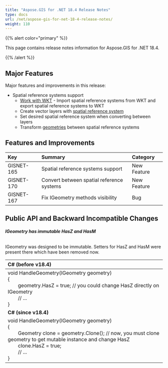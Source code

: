 ```yaml
---
title: "Aspose.GIS for .NET 18.4 Release Notes"
type: docs
url: /net/aspose-gis-for-net-18-4-release-notes/
weight: 110
---
```


{{% alert color="primary" %}} 

This page contains release notes information for Aspose.GIS for .NET 18.4.

{{% /alert %}} 
## **Major Features**
Major features and improvements in this release:

- Spatial reference systems support
  - [Work with WKT](/gis/net/working-with-spatial-reference-system/#workingwithspatialreferencesystem-workingwithwkt) - Import spatial reference systems from WKT and export spatial reference systems to WKT
  - Create vector layers with [spatial reference system](/gis/net/working-with-layers/#workingwithlayers-createvectorlayerwithspatialreferencesystem)
  - Set desired spatial reference system when converting between layers
  - Transform [geometries](/gis/net/working-with-geometries/#workingwithgeometries-setspatialreferencesystemforgeometry) between spatial reference systems
## **Features and Improvements**

|**Key**|**Summary**|**Category**|
| :- | :- | :- |
|GISNET-165|Spatial reference systems support|New Feature|
|GISNET-170|Convert between spatial reference systems|New Feature|
|GISNET-167|Fix IGeometry methods visibility|Bug|
## **Public API and Backward Incompatible Changes**
###### **IGeometry has immutable HasZ and HasM**
IGeometry was designed to be immutable. Setters for HasZ and HasM were present there which have been removed now.



|**C# (before v18.4)**|
| :- |
|void HandleGeometry(IGeometry geometry)<br>{<br>`    `geometry.HasZ = true; // you could change HasZ directly on IGeometry<br>`    `// ...<br>}|
|**C# (since v18.4)**|
|void HandleGeometry(IGeometry geometry)<br>{<br>`    `Geometry clone = geometry.Clone(); // now, you must clone geometry to get mutable instance and change HasZ<br>`    `clone.HasZ = true;<br>`    `// ...<br>}|

